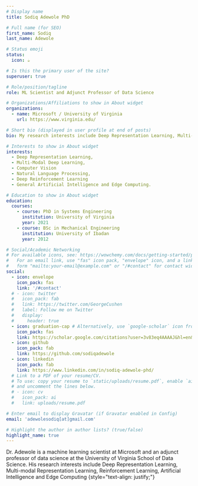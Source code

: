 ```yaml
---
# Display name
title: Sodiq Adewole PhD

# Full name (for SEO)
first_name: Sodiq
last_name: Adewole

# Status emoji
status:
  icon: ☕️

# Is this the primary user of the site?
superuser: true

# Role/position/tagline
role: ML Scientist and Adjunct Professor of Data Science

# Organizations/Affiliations to show in About widget
organizations:
  - name: Microsoft / University of Virginia
    url: https://www.virginia.edu/

# Short bio (displayed in user profile at end of posts)
bio: My research interests include Deep Representation Learning, Multi-Modal Deep Learning, Computer Vision, Natural Language Processing, Deep Reinforcement Learning.

# Interests to show in About widget
interests:
  - Deep Representation Learning, 
  - Multi-Modal Deep Learning,
  - Computer Vision
  - Natural Language Processing, 
  - Deep Reinforcement Learning
  - General Artificial Intelligence and Edge Computing.

# Education to show in About widget
education:
  courses:
    - course: PhD in Systems Engineering
      institution: University of Virginia
      year: 2021
    - course: BSc in Mechanical Engineering
      institution: University of Ibadan
      year: 2012

# Social/Academic Networking
# For available icons, see: https://wowchemy.com/docs/getting-started/page-builder/#icons
#   For an email link, use "fas" icon pack, "envelope" icon, and a link in the
#   form "mailto:your-email@example.com" or "/#contact" for contact widget.
social:
  - icon: envelope
    icon_pack: fas
    link: '/#contact'
  # - icon: twitter
  #   icon_pack: fab
  #   link: https://twitter.com/GeorgeCushen
  #   label: Follow me on Twitter
  #   display:
  #     header: true
  - icon: graduation-cap # Alternatively, use `google-scholar` icon from `ai` icon pack
    icon_pack: fas
    link: https://scholar.google.com/citations?user=3v83eq4AAAAJ&hl=en&oi=ao
  - icon: github
    icon_pack: fab
    link: https://github.com/sodiqadewole
  - icon: linkedin
    icon_pack: fab
    link: https://www.linkedin.com/in/sodiq-adewole-phd/
  # Link to a PDF of your resume/CV.
  # To use: copy your resume to `static/uploads/resume.pdf`, enable `ai` icons in `params.yaml`,
  # and uncomment the lines below.
  # - icon: cv
  #   icon_pack: ai
  #   link: uploads/resume.pdf

# Enter email to display Gravatar (if Gravatar enabled in Config)
email: 'adewolesodiq[at]gmail.com'

# Highlight the author in author lists? (true/false)
highlight_name: true
---
```


Dr. Adewole is a machine learning scientist at Microsoft and an adjunct professor of data science at the University of Virginia School of Data Science. His research interests include Deep Representation Learning, Multi-modal Representation Learning, Reinforcement Learning, Artificial Intelligence and Edge Computing
{style="text-align: justify;"}
